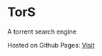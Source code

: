 # TorS

A torrent search engine

Hosted on Github Pages: [Visit](https://piyushpranjal03.github.io/TorS/)

